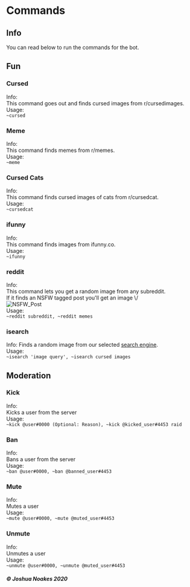 # Commands

## Info
You can read below to run the commands for the bot.     

## Fun
### Cursed   
Info:     
This command goes out and finds cursed images from r/cursedimages.      
Usage:         
```~cursed```     
### Meme  
Info:  
This command finds memes from r/memes.  
Usage:  
```~meme```  
### Cursed Cats
Info:  
This command finds cursed images of cats from r/cursedcat.  
Usage:  
```~cursedcat```  
### ifunny  
Info:  
This command finds images from ifunny.co.  
Usage:  
```~ifunny```  
### reddit  
Info:  
This command lets you get a random image from any subreddit.  
If it finds an NSFW tagged post you'll get an image \\\/  
![NSFW_Post](https://raw.githubusercontent.com/Joshua-Noakes1/Lake-CDN/master/CDN/Images/Readme/Commands.md/Post-ex-01-NSFW.png)  
Usage:  
```~reddit subreddit, ~reddit memes```  
### isearch  
Info:
Finds a random image from our selected [search engine](https://dogpile.com).  
Usage:  
```~isearch 'image query', ~isearch cursed images```  
## Moderation
### Kick     
Info:     
Kicks a user from the server    
Usage:         
```~kick @user#0000 (Optional: Reason), ~kick @kicked_user#4453 raid```         
### Ban
Info:     
Bans a user from the server    
Usage:         
```~ban @user#0000, ~ban @banned_user#4453```          
### Mute 
Info:     
Mutes a user  
Usage:         
```~mute @user#0000, ~mute @muted_user#4453```        
### Unmute      
Info:     
Unmutes a user  
Usage:         
```~unmute @user#0000, ~unmute @muted_user#4453```               
##### © Joshua Noakes 2020
